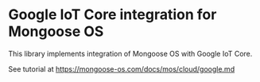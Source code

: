 # Google IoT Core integration for Mongoose OS

This library implements integration of Mongoose OS with Google IoT Core.

See tutorial at https://mongoose-os.com/docs/mos/cloud/google.md
